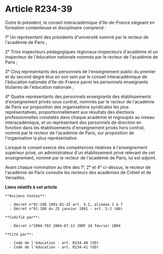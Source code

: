 # Article R234-39

Outre le président, le conseil interacadémique d'Ile-de-France siégeant en formation contentieuse et disciplinaire comprend :

1° Un représentant des présidents d'université nommé par le recteur de l'académie de Paris ;

2° Trois inspecteurs pédagogiques régionaux-inspecteurs d'académie et un inspecteur de l'éducation nationale nommés par le
recteur de l'académie de Paris ;

3° Cinq représentants des personnels de l'enseignement public du premier et du second degré élus en son sein par le conseil
interacadémique de l'éducation nationale d'Ile-de-France parmi les personnels enseignants titulaires de l'éducation
nationale ;

4° Quatre représentants des personnels enseignants des établissements d'enseignement privés sous contrat, nommés par le
recteur de l'académie de Paris sur proposition des organisations syndicales les plus représentatives, proportionnellement aux
résultats des élections professionnelles constatés dans chaque académie et regroupés au niveau interacadémique, et un
représentant des personnels de direction en fonction dans les établissements d'enseignement privés hors contrat, nommé par le
recteur de l'académie de Paris, sur proposition de l'organisation la plus représentative.

Lorsque le conseil exerce des compétences relatives à l'enseignement supérieur privé, un administrateur d'un établissement
privé relevant de cet enseignement, nommé par le recteur de l'académie de Paris, lui est adjoint.

Avant chaque nomination au titre des 1°, 2° et 4° ci-dessus, le recteur de l'académie de Paris consulte les recteurs des
académies de Créteil et de Versailles.

**Liens relatifs à cet article**

	**Anciens textes**:

	  - Décret n°91-108 1991-01-25 art. 5-2, alinéas 1 à 7
	  - Décret n°91-108 du 25 janvier 1991 - art. 5-2 (Ab)

	**Codifié par**:

	  - Décret n°2004-703 2004-07-13 JORF 24 février 2004

	**Cité par**:

	  - Code de l'éducation - art. R234-40 (VD)
	  - Code de l'éducation - art. R234-41 (VD)
